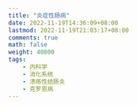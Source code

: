 ```yaml
---
title: "炎症性肠病"
date: 2022-11-19T14:36:09+08:00
lastmod: 2022-11-19T21:03:17+08:00
comments: true
math: false
weight: 40800
tags:
    - 内科学
    - 消化系统
    - 溃疡性结肠炎
    - 克罗恩病
---
```


